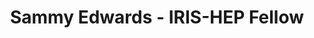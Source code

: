 ---
layout: fellow
pagetype: fellow
permalink: /fellows/HamCats.html
fellow-name: Sammy Edwards
title: Sammy Edwards - IRIS-HEP Fellow
active: false
dates:
  start: 2021-05-24
  end: 2021-08-13
photo: /assets/images/team/Sammy-Edwards.jpg
institution: University of Wisconsin - Platteville
e-mail: sam@reddan.net
project_title: Analyzing Neutrino Interactions
focus-area: ia
project_goal: >
  When neutrinos interact with each other, the result is close to a pixelated image.
  Once the image comes through it
  can be broken down and analyzed, and then put back together. This project will develop
  an algorithm to help
  analyze these images using simulated events from the DUNE experiment.
mentors:
- Jane Nachtman (University of Iowa)
- Arghya Das (University of Wisconsin - Platteville)

proposal: /assets/pdf/Fellow-Sammy-Edwards-Proposal.pdf
presentations: >
  - title:
    date:
    url:
    meeting:
    meetingurl:
    recordingurl:
    focus-area:
current_status: >
github-username:

linkedin-profile: https://www.linkedin.com/in/sammyedwards
---